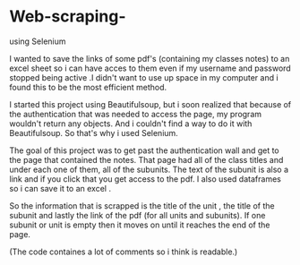 # Web-scraping-
using Selenium 

I wanted to save the links of some pdf's (containing my classes notes) to an excel sheet so i can have acces to them even if my username and password stopped being active .I didn't want to use up space in my computer and i found this to be the most efficient method.  

I started this project using Beautifulsoup, but i soon realized that because of the authentication that was needed to access the page, my program wouldn't return any objects. And i couldn't find a way to do it with Beautifulsoup. So that's why i used Selenium.

The goal of this project was to get past the authentication wall and get to the page that contained the notes. That page had all of the class titles and under each one of them, all of the subunits. The text of the subunit is also a link and if you click that you get access to the pdf. 
I also used dataframes so i can save it to an excel .

So the information that is scrapped is the title of the unit , the title of the subunit and lastly the link of the pdf (for all units and subunits). If one subunit or unit is empty then it moves on until it reaches the end of the page.

(The code containes a lot of comments so i think is readable.)

